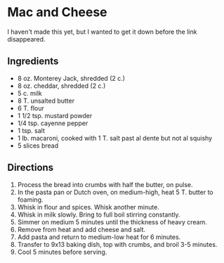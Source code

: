 # Mac and Cheese

I haven't made this yet, but I wanted to get it down before the link disappeared. 

## Ingredients

* 8 oz. Monterey Jack, shredded (2 c.)
* 8 oz. cheddar, shredded (2 c.)
* 5 c. milk
* 8 T. unsalted butter
* 6 T. flour
* 1 1/2 tsp. mustard powder
* 1/4 tsp. cayenne pepper
* 1 tsp. salt
* 1 lb. macaroni, cooked with 1 T. salt past al dente but not al squishy
* 5 slices bread

## Directions

1. Process the bread into crumbs with half the butter, on pulse. 
2. In the pasta pan or Dutch oven, on medium-high, heat 5 T. butter to foaming. 
3. Whisk in flour and spices. Whisk another minute. 
4. Whisk in milk slowly. Bring to full boil stirring constantly. 
5. Simmer on medium 5 minutes until the thickness of heavy cream. 
6. Remove from heat and add cheese and salt. 
7. Add pasta and return to medium-low heat for 6 minutes. 
8. Transfer to 9x13 baking dish, top with crumbs, and broil 3-5 minutes. 
9. Cool 5 minutes before serving. 

